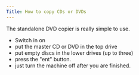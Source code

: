 ```yaml
---
Title: How to copy CDs or DVDs
---
```


The standalone DVD copier is really simple to use. 


-  Switch in on
-  put the master CD or DVD in the top drive
-  put empty discs in the lower drives (up to three)
-  press the "ent" button.
-  just turn the machine off after you are finished.
